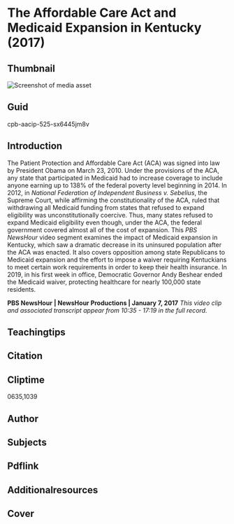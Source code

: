 # The Affordable Care Act and Medicaid Expansion in Kentucky (2017)

## Thumbnail

![Screenshot of media asset](https://s3.amazonaws.com/americanarchive.org/primary_source_sets/8-525-sx6445jm8v.jpg "Screenshot media asset")

## Guid
cpb-aacip-525-sx6445jm8v

## Introduction

The Patient Protection and Affordable Care Act (ACA) was signed into law by President Obama on March 23, 2010. Under the provisions of the ACA, any state that participated in Medicaid had to increase coverage to include anyone earning up to 138% of the federal poverty level beginning in 2014. In 2012, in *National Federation of Independent Business v. Sebelius*, the Supreme Court, while affirming the constitutionality of the ACA, ruled that withdrawing all Medicaid funding from states that refused to expand eligibility was unconstitutionally coercive. Thus, many states refused to expand Medicaid eligibility even though, under the ACA, the federal government covered almost all of the cost of expansion. This *PBS NewsHour* video segment examines the impact of Medicaid expansion in Kentucky, which saw a dramatic decrease in its uninsured population after the ACA was enacted. It also covers opposition among state Republicans to Medicaid expansion and the effort to impose a waiver requiring Kentuckians to meet certain work requirements in order to keep their health insurance. In 2019, in his first week in office, Democratic Governor Andy Beshear ended the Medicaid waiver, protecting healthcare for nearly 100,000 state residents.

<b>PBS NewsHour</b>
<b>| NewsHour Productions | January 7, 2017</b>
<i>This video clip and associated transcript appear from 10:35 - 17:19 in the full record.</i>

## Teachingtips

## Citation

## Cliptime

0635,1039

## Author
## Subjects
## Pdflink
## Additionalresources
## Cover
